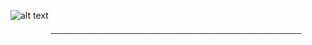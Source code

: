              
   ![alt text](https://media.discordapp.net/attachments/834687071729090571/879079450162118696/Sans_titre_7.jpg) 
 
             ────────────────────────────────────────────────────────
                  
                  
